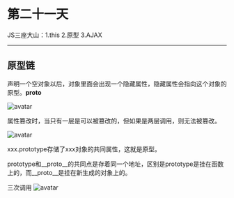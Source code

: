 # 第二十一天

JS三座大山：1.this  2.原型  3.AJAX


----------
## 原型链

声明一个空对象以后，对象里面会出现一个隐藏属性，隐藏属性会指向这个对象的原型。__proto__

![avatar](图5.png)

属性篡改时，当只有一层是可以被篡改的，但如果是两层调用，则无法被篡改。

![avatar](图6.png)

xxx.prototype存储了xxx对象的共同属性，这就是原型。

prototype和__proto__的共同点是存着同一个地址，区别是prototype是挂在函数上的，而__proto__是挂在新生成的对象上的。

三次调用
![avatar](图7.png)
